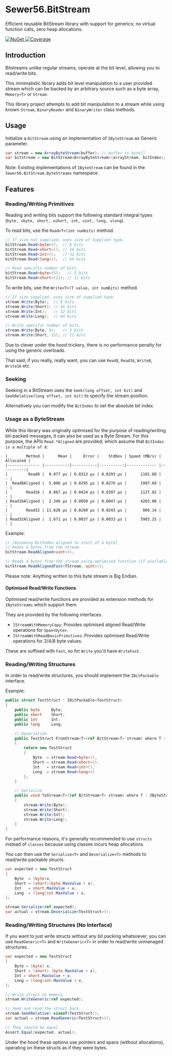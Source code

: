 # Sewer56.BitStream
Efficient reusable BitStream library with support for generics; no virtual function calls, zero heap allocations.

<a href="https://www.nuget.org/packages/Sewer56.BitStream">
	<img src="https://img.shields.io/nuget/v/Sewer56.BitStream.svg" alt="NuGet" />
</a>

<a href="https://codecov.io/Sewer56/Sewer56.BitStream">
	<img src="https://codecov.io/gh/Sewer56/Sewer56.BitStream/branch/senpai/graph/badge.svg" alt="Coverage" />
</a>

## Introduction
Bitstreams unlike regular streams, operate at the bit level, allowing you to read/write bits.  

This minimalistic library adds bit level manipulation to a user provided stream which can be backed by an arbitrary source such as a byte array, `Memory<T>` or `Stream`.  

This library project attempts to add bit manipulation to a stream while using known `Stream`, `BinaryReader` and `BinaryWriter` class methods.  

## Usage
Initialize a `BitStream` using an implementation of `IByteStream` as Generic parameter.

```csharp
var stream = new ArrayByteStream(buffer); // buffer is byte[]
var bitStream = new BitStream<ArrayByteStream>(arrayStream, bitIndex);
```

Note: Existing implementations of `IByteStream` can be found in the `Sewer56.BitStream.ByteStreams` namespace.

## Features

### Reading/Writing Primitives
Reading and writing bits support the following standard integral types (`byte, sbyte, short, ushort, int, uint, long, ulong`).

To read bits, use the `Read<T>(int numbits)` method.

```csharp
// If size not supplied, uses size of supplied type.
bitStream.Read<byte>();  // 8 bits
bitStream.Read<short>(); // 16 bits
bitStream.Read<int>();   // 32 bits
bitStream.Read<long>();  // 64 bits

// Read specific number of bits.
bitStream.Read<byte>(5);   // 5 bits
bitStream.Read<short>(11); // 11 bits
```

To write bits, use the `Write<T>(T value, int numBits)` method.

```csharp
// If size supplied, uses size of supplied type.
stream.Write(Byte);  // 8 bits
stream.Write(Short); // 16 bits
stream.Write(Int);   // 32 bits
stream.Write(Long);  // 64 bits

// Write specific number of bits.
stream.Write(Byte, 5);   // 5 bits
stream.Write(Short, 11); // 11 bits
```

Due to clever under the hood trickery, there is no performance penalty for using the generic overloads. 

That said, if you really, really want, you can use `Read8`, `Read16`, `Write8`, `Write16` etc.

### Seeking
Seeking in a BitStream uses the `Seek(long offset, int bit)` and `SeekRelative(long offset, int bit)` to specify the stream position.

Alternatively you can modify the `BitIndex` to set the absolute bit index.

### Usage as a ByteStream

While this library was originally optimised for the purpose of reading/writing bit-packed messages, it can also be used as a Byte Stream. For this purpose, the APIs `Read.*Aligned` are provided; which assume that `BitIndex is a multiple of 8`:  

```
|        Method |      Mean |     Error |    StdDev | Speed (MB/s) | Allocated |
|-------------- |----------:|----------:|----------:|------------- |----------:|
|         Read8 |  9.077 μs | 0.0313 μs | 0.0293 μs |      1101.68 |         - |
|  Read8Aligned |  5.006 μs | 0.0295 μs | 0.0276 μs |      1997.69 |         - |
|        Read16 |  8.867 μs | 0.0424 μs | 0.0397 μs |      1127.82 |         - |
| Read16Aligned |  2.346 μs | 0.0050 μs | 0.0047 μs |      4263.00 |         - |
|        Read32 | 11.626 μs | 0.0260 μs | 0.0243 μs |       860.14 |         - |
| Read32Aligned |  1.671 μs | 0.0037 μs | 0.0033 μs |      5983.25 |         - |
```

Example:  
```csharp
// [Assuming BitIndex aligned to start of a byte]
// Reads 4 bytes from the stream. 
bitStream.ReadAligned<uint>();

// Reads 4 bytes from the stream using optimised function (if available for the `IByteStream`).
bitStream.ReadAlignedFast<TStream, uint>();
```

Please note: Anything written to this byte stream is Big Endian.

#### Optimised Read/Write Functions

Optimised read/write functions are provided as extension methods for `IByteStreams` which support them.  

They are provided by the following interfaces.  
- `IStreamWithMemoryCopy`: Provides optimised aligned Read/Write operations for `Span<byte>`.  
- `IStreamWithReadBasicPrimitives`: Provides optimised Read/Write operations for 2/4/8 byte values.  

These are suffixed with `Fast`, so for `Write` you'd have `WriteFast`. 

### Reading/Writing Structures
In order to read/write structures, you should implement the `IBitPackable` interface.

Example:
```csharp
public struct TestStruct : IBitPackable<TestStruct>
{
    public byte     Byte;
    public short    Short;
    public int      Int;
    public long     Long;

    // Deserialize
    public TestStruct FromStream<T>(ref BitStream<T> stream) where T : IByteStream
    {
        return new TestStruct
        {
            Byte  = stream.Read<byte>(),
            Short = stream.Read<short>(),
            Int   = stream.Read<int>(),
            Long  = stream.Read<long>()
        }; 
    }

    // Serialize
    public void ToStream<T>(ref BitStream<T> stream) where T : IByteStream
    {
        stream.Write(Byte);
        stream.Write(Short);
        stream.Write(Int);
        stream.Write(Long);
    }
}
```

For performance reasons, it's generally recommended to use `structs` instead of `classes` because using classes incurs heap allocations.

You can then use the `Serialize<T>` and `Deserialize<T>` methods to read/write packable structs.

```csharp
var expected = new TestStruct
{
    Byte  = (byte)x,
    Short = (short)(byte.MaxValue + x),
    Int   = short.MaxValue + x,
    Long  = (long)int.MaxValue + x,
};

stream.Serialize(ref expected);
var actual = stream.Deserialize<TestStruct>();
```

### Reading/Writing Structures (No Interface)
If you want to just write structs without any bit packing whatsoever, you can use `ReadGeneric<T>` and `WriteGeneric<T>` in order to read/write unmanaged structures. 

```csharp
var expected = new TestStruct
{
    Byte = (byte) x,
    Short = (short) (byte.MaxValue + x),
    Int = short.MaxValue + x,
    Long = (long)int.MaxValue + x,
};

// Write struct to memory.
stream.WriteGeneric(ref expected);

// Seek and read the struct back.
stream.SeekRelative(-sizeof(TestStruct));
var actual = stream.ReadGeneric<TestStruct>();

// They should be equal.
Assert.Equal(expected, actual);
```

Under the hood these options use pointers and spans (without allocations), operating on these structs as if they were bytes.

